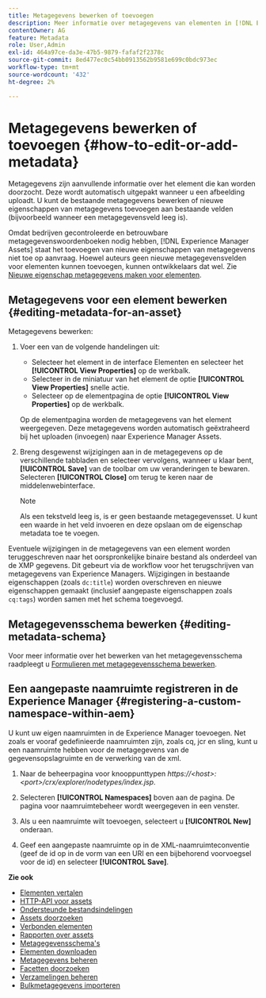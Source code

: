 ```yaml
---
title: Metagegevens bewerken of toevoegen
description: Meer informatie over metagegevens van elementen in [!DNL Experience Manager Assets] Dit is een aantal manieren waarop u metagegevens van elementen kunt bewerken.
contentOwner: AG
feature: Metadata
role: User,Admin
exl-id: 464a97ce-da3e-47b5-9879-fafaf2f2378c
source-git-commit: 8ed477ec0c54bb0913562b9581e699c0bdc973ec
workflow-type: tm+mt
source-wordcount: '432'
ht-degree: 2%

---
```


# Metagegevens bewerken of toevoegen {#how-to-edit-or-add-metadata}

Metagegevens zijn aanvullende informatie over het element die kan worden doorzocht. Deze wordt automatisch uitgepakt wanneer u een afbeelding uploadt. U kunt de bestaande metagegevens bewerken of nieuwe eigenschappen van metagegevens toevoegen aan bestaande velden (bijvoorbeeld wanneer een metagegevensveld leeg is).

Omdat bedrijven gecontroleerde en betrouwbare metagegevenswoordenboeken nodig hebben, [!DNL Experience Manager Assets] staat het toevoegen van nieuwe eigenschappen van metagegevens niet toe op aanvraag. Hoewel auteurs geen nieuwe metagegevensvelden voor elementen kunnen toevoegen, kunnen ontwikkelaars dat wel. Zie [Nieuwe eigenschap metagegevens maken voor elementen](meta-edit.md#editing-metadata-schema).

## Metagegevens voor een element bewerken {#editing-metadata-for-an-asset}

Metagegevens bewerken:

1. Voer een van de volgende handelingen uit:

   * Selecteer het element in de interface Elementen en selecteer het **[!UICONTROL View Properties]** op de werkbalk.
   * Selecteer in de miniatuur van het element de optie **[!UICONTROL View Properties]** snelle actie.
   * Selecteer op de elementpagina de optie **[!UICONTROL View Properties]** op de werkbalk.

   Op de elementpagina worden de metagegevens van het element weergegeven. Deze metagegevens worden automatisch geëxtraheerd bij het uploaden (invoegen) naar Experience Manager Assets.

1. Breng desgewenst wijzigingen aan in de metagegevens op de verschillende tabbladen en selecteer vervolgens, wanneer u klaar bent, **[!UICONTROL Save]** van de toolbar om uw veranderingen te bewaren. Selecteren **[!UICONTROL Close]** om terug te keren naar de middelenwebinterface.

   >[!NOTE]
   >
   >Als een tekstveld leeg is, is er geen bestaande metagegevensset. U kunt een waarde in het veld invoeren en deze opslaan om de eigenschap metadata toe te voegen.

Eventuele wijzigingen in de metagegevens van een element worden teruggeschreven naar het oorspronkelijke binaire bestand als onderdeel van de XMP gegevens. Dit gebeurt via de workflow voor het terugschrijven van metagegevens van Experience Managers. Wijzigingen in bestaande eigenschappen (zoals `dc:title`) worden overschreven en nieuwe eigenschappen gemaakt (inclusief aangepaste eigenschappen zoals `cq:tags`) worden samen met het schema toegevoegd.

<!-- XMP write-back is supported and enabled for the platforms and file formats described in technical requirements. -->

## Metagegevensschema bewerken {#editing-metadata-schema}

Voor meer informatie over het bewerken van het metagegevensschema raadpleegt u [Formulieren met metagegevensschema bewerken](metadata-schemas.md#edit-metadata-schema-forms).

## Een aangepaste naamruimte registreren in de Experience Manager {#registering-a-custom-namespace-within-aem}

U kunt uw eigen naamruimten in de Experience Manager toevoegen. Net zoals er vooraf gedefinieerde naamruimten zijn, zoals cq, jcr en sling, kunt u een naamruimte hebben voor de metagegevens van de gegevensopslagruimte en de verwerking van de xml.

1. Naar de beheerpagina voor knooppunttypen *https://&lt;host>:&lt;port>/crx/explorer/nodetypes/index.jsp*.
1. Selecteren **[!UICONTROL Namespaces]** boven aan de pagina. De pagina voor naamruimtebeheer wordt weergegeven in een venster.

1. Als u een naamruimte wilt toevoegen, selecteert u **[!UICONTROL New]** onderaan.
1. Geef een aangepaste naamruimte op in de XML-naamruimteconventie (geef de id op in de vorm van een URI en een bijbehorend voorvoegsel voor de id) en selecteer **[!UICONTROL Save]**.

**Zie ook**

* [Elementen vertalen](translate-assets.md)
* [HTTP-API voor assets](mac-api-assets.md)
* [Ondersteunde bestandsindelingen](file-format-support.md)
* [Assets doorzoeken](search-assets.md)
* [Verbonden elementen](use-assets-across-connected-assets-instances.md)
* [Rapporten over assets](asset-reports.md)
* [Metagegevensschema&#39;s](metadata-schemas.md)
* [Elementen downloaden](download-assets-from-aem.md)
* [Metagegevens beheren](manage-metadata.md)
* [Facetten doorzoeken](search-facets.md)
* [Verzamelingen beheren](manage-collections.md)
* [Bulkmetagegevens importeren](metadata-import-export.md)
